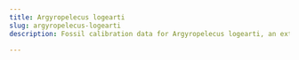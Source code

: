 ```yaml
---
title: Argyropelecus logearti
slug: argyropelecus-logearti
description: Fossil calibration data for Argyropelecus logearti, an extinct species of fish. Includes taxonomy authority and locality references, and cross-references to living taxa.

---
```

